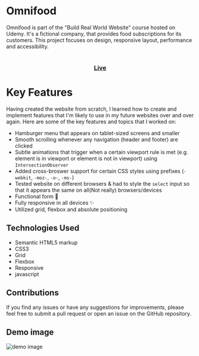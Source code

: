 # Omnifood

Omnifood is part of the "Build Real World Website" course hosted on Udemy. It's a fictional company, that provides food subscriptions for its customers. This project focuses on design, responsive layout, performance and accessibility.

# <h3 align="center"> [Live](https://omnifood-project-mazen.netlify.app)</h3>

# Key Features

Having created the website from scratch, I learned how to create and implement features that I'm likely to use in my future websites over and over again. Here are some of the key features and topics that I worked on:

- Hamburger menu that appears on tablet-sized screens and smaller
- Smooth scrolling whenever any navigation (header and footer) are clicked
- Subtle animations that trigger when a certain viewport rule is met (e.g. element is in viewport or element is not in viewport) using `IntersectionObserver`
- Added cross-broswer support for certain CSS styles using prefixes (`-webkit`, `-moz-`, `-o-`, `-ms-`)
- Tested website on different browsers & had to style the `select` input so that it appears the same on all(Not really) browsers/devices
- Functional form 📧
- Fully responsive in all devices ✨
- Utilized grid, flexbox and absolute positioning

## Technologies Used

- Semantic HTML5 markup
- CSS3
- Grid
- Flexbox
- Responsive
- javascript

## Contributions

If you find any issues or have any suggestions for improvements, please feel free to submit a pull request or open an issue on the GitHub repository.

## Demo image

![demo image](/img/demo.png)

